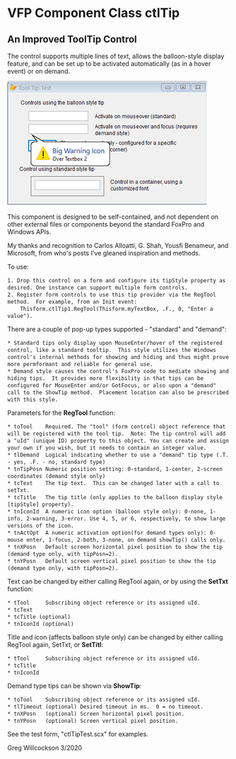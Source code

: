 VFP Component Class ctlTip
==========================
An Improved ToolTip Control
---------------------------
The control supports multiple lines of text, allows the balloon-style display feature, and can be set up to be activated automatically (as in a hover event) or on demand.

![](images/pic1.png)

This component is designed to be self-contained, and not dependent on other external files or components beyond the standard FoxPro and Windows APIs.

My thanks and recognition to Carlos Alloatti, G. Shah, Yousfi Benameur, and Microsoft, from who's posts I've gleaned inspiration and methods.

To use:
 
	1. Drop this control on a form and configure its tipStyle property as desired. One instance can support multiple form controls.
	2. Register form controls to use this tip provider via the RegTool method.  For example, from an Init event:  
		Thisform.ctlTip1.RegTool(Thisform.myTextBox, .F., 0, "Enter a value").

There are a couple of pop-up types supported - "standard" and "demand":

	* Standard tips only display upon MouseEnter/hover of the registered control, like a standard tooltip.  This style utilizes the Windows control's internal methods for showing and hiding and thus might prove more permformant and reliable for general use.
	* Demand style causes the control's FoxPro code to mediate showing and hiding tips.  It provides more flexibility in that tips can be configured for MouseEnter and/or GotFocus, or also upon a "demand" call to the ShowTip method.  Placement location can also be prescribed with this style.

Parameters for the **RegTool** function:

	* toTool	Required. The "tool" (form control) object reference that will be registered with the tool tip.  Note: The tip control will add a "uId" (unique ID) property to this object. You can create and assign your own if you wish, but it needs to contain an integer value.
	* tlDemand	Logical indicating whether to use a "demand" tip type (.T. - yes, .F. - no, standard type)
	* tnTipPosn	Numeric position setting: 0-standard, 1-center, 2-screen coordinates (demand style only)
	* tcText	The tip text.  This can be changed later with a call to setTxt.
	* tcTitle	The tip title (only applies to the balloon display style [tipStyle] property).
	* tnIconId  A numeric icon option (balloon style only): 0-none, 1-info, 2-warning, 3-error. Use 4, 5, or 6, respectively, to show large versions of the icon.
	* tnActOpt	A numeric activation option(for demand types only): 0-mouse enter, 1-focus, 2-both, 3-none, on demand showTip() calls only.
	* tnXPosn	Default screen horizontal pixel position to show the tip (demand type only, with tipPosn=2).
	* tnYPosn	Default screen vertical pixel position to show the tip (demand type only, with tipPosn=2).

Text can be changed by either calling RegTool again, or by using the **SetTxt** function:

	* tTool		Subscribing object reference or its assigned uId.
	* tcText
	* tcTitle (optional)
	* tnIconId (optional)
	
Title and icon (affects balloon style only) can be changed by either calling RegTool again, SetTxt, or **SetTitl**:

	* tTool		Subscribing object reference or its assigned uId.
	* tcTitle
	* tnIconId
	
Demand type tips can be shown via **ShowTip**:

	* toTool	Subscribing object reference or its assigned uId.
	* tlTimeout	(optional) Desired timeout in ms.  0 = no timeout.
	* tnXPosn	(optional) Screen horizontal pixel position.
	* tnYPosn   (optional) Screen vertical pixel position.

See the test form, "ctlTipTest.scx" for examples.

Greg Willcockson 3/2020
